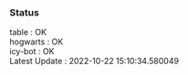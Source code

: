 ### Status


table : OK  
hogwarts : OK  
icy-bot : OK  
Latest Update : 2022-10-22 15:10:34.580049
